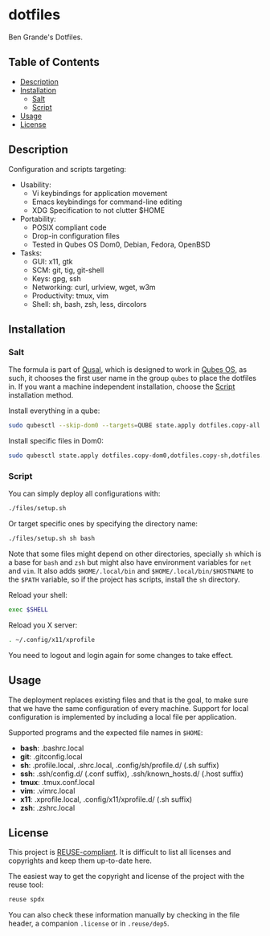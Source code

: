 <!--
SPDX-FileCopyrightText: 2023 Benjamin Grande M. S. <ben.grande.b@gmail.com>

SPDX-License-Identifier: CC-BY-SA-4.0
-->

# dotfiles

Ben Grande's Dotfiles.

## Table of Contents

* [Description](#description)
* [Installation](#installation)
  * [Salt](#salt)
  * [Script](#script)
* [Usage](#usage)
* [License](#license)

## Description

Configuration and scripts targeting:

-   Usability:
    -   Vi keybindings for application movement
    -   Emacs keybindings for command-line editing
    -   XDG Specification to not clutter $HOME
-   Portability:
    -   POSIX compliant code
    -   Drop-in configuration files
    -   Tested in Qubes OS Dom0, Debian, Fedora, OpenBSD
-   Tasks:
    -   GUI: x11, gtk
    -   SCM: git, tig, git-shell
    -   Keys: gpg, ssh
    -   Networking: curl, urlview, wget, w3m
    -   Productivity: tmux, vim
    -   Shell: sh, bash, zsh, less, dircolors

## Installation

### Salt

The formula is part of [Qusal](https://github.com/ben-grande/qusal/issues/43),
which is designed to work in [Qubes OS](https://www.qubes-os.org/), as such,
it chooses the first user name in the group `qubes` to place the dotfiles in.
If you want a machine independent installation, choose the [Script](#script)
installation method.

Install everything in a qube:
```sh
sudo qubesctl --skip-dom0 --targets=QUBE state.apply dotfiles.copy-all
```

Install specific files in Dom0:
```sh
sudo qubesctl state.apply dotfiles.copy-dom0,dotfiles.copy-sh,dotfiles.copy-vim,dotfiles.copy-x11
```

### Script

You can simply deploy all configurations with:
```sh
./files/setup.sh
```

Or target specific ones by specifying the directory name:
```sh
./files/setup.sh sh bash
```
Note that some files might depend on other directories, specially `sh` which
is a base for `bash` and `zsh` but might also have environment variables for
`net` and `vim`. It also adds `$HOME/.local/bin` and
`$HOME/.local/bin/$HOSTNAME` to the `$PATH` variable, so if the project has
scripts, install the `sh` directory.

Reload your shell:
```sh
exec $SHELL
```

Reload you X server:
```sh
. ~/.config/x11/xprofile
```

You need to logout and login again for some changes to take effect.

## Usage

The deployment replaces existing files and that is the goal, to make sure that
we have the same configuration of every machine. Support for local
configuration is implemented by including a local file per application.

Supported programs and the expected file names in `$HOME`:

- **bash**: .bashrc.local
- **git**:  .gitconfig.local
- **sh**:   .profile.local, .shrc.local, .config/sh/profile.d/ (.sh suffix)
- **ssh**:  .ssh/config.d/ (.conf suffix), .ssh/known_hosts.d/ (.host suffix)
- **tmux**: .tmux.conf.local
- **vim**:  .vimrc.local
- **x11**:  .xprofile.local, .config/x11/xprofile.d/ (.sh suffix)
- **zsh**:  .zshrc.local

## License

This project is [REUSE-compliant](https://reuse.software). It is difficult to
list all licenses and copyrights and keep them up-to-date here.

The easiest way to get the copyright and license of the project with the reuse
tool:
```sh
reuse spdx
```

You can also check these information manually by checking in the file header,
a companion `.license` or in `.reuse/dep5`.
